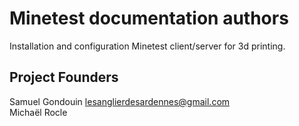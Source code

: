Minetest documentation authors    
==============================   
  
Installation and configuration Minetest client/server for 3d printing.  
  
  
## Project Founders  

Samuel Gondouin <lesanglierdesardennes@gmail.com>  
Michaël Rocle  
  

